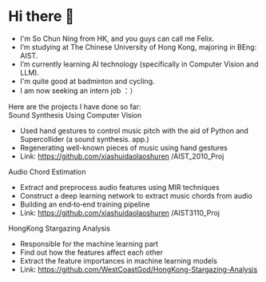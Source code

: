 # Hi there 👋

- I'm So Chun Ning from HK, and you guys can call me Felix.
- I’m studying at The Chinese University of Hong Kong, majoring in BEng: AIST.
- I’m currently learning AI technology (specifically in Computer Vision and LLM).
- I'm quite good at badminton and cycling.
- I am now seeking an intern job ：）

Here are the projects I have done so far:</br>
Sound Synthesis Using Computer Vision</br>
- Used hand gestures to control music pitch with the aid of Python and Supercollider (a sound synthesis. app.)</br>
- Regenerating well-known pieces of music using hand gestures
- Link: https://github.com/xiashuidaolaoshuren
/AIST_2010_Proj</br>

Audio Chord Estimation</br>
- Extract and preprocess audio features using MIR techniques
- Construct a deep learning network to extract music chords from audio
- Building an end‑to‑end training pipeline
- Link: https://github.com/xiashuidaolaoshuren
/AIST3110_Proj</br>

HongKong Stargazing Analysis</br>
- Responsible for the machine learning part
- Find out how the features affect each other
- Extract the feature importances in machine learning models
- Link: https://github.com/WestCoastGod/HongKong-Stargazing-Analysis</br>
